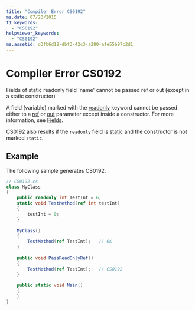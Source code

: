 ```yaml
---
title: "Compiler Error CS0192"
ms.date: 07/20/2015
f1_keywords: 
  - "CS0192"
helpviewer_keywords: 
  - "CS0192"
ms.assetid: d3fb6d18-dbf3-42c3-a280-afe55b97c2d1
---
```

# Compiler Error CS0192
Fields of static readonly field 'name' cannot be passed ref or out (except in a static constructor)  
  
 A field (variable) marked with the [readonly](../../csharp/language-reference/keywords/readonly.md) keyword cannot be passed either to a [ref](../../csharp/language-reference/keywords/ref.md) or [out](../../csharp/language-reference/keywords/out-parameter-modifier.md) parameter except inside a constructor. For more information, see [Fields](../../csharp/programming-guide/classes-and-structs/fields.md).  
  
 CS0192 also results if the `readonly` field is [static](../../csharp/language-reference/keywords/static.md) and the constructor is not marked `static`.  
  
## Example  
 The following sample generates CS0192.  
  
```csharp 
// CS0192.cs  
class MyClass  
{  
    public readonly int TestInt = 6;  
    static void TestMethod(ref int testInt)  
    {  
        testInt = 0;  
    }  
  
    MyClass()  
    {  
        TestMethod(ref TestInt);   // OK  
    }  
  
    public void PassReadOnlyRef()  
    {  
        TestMethod(ref TestInt);   // CS0192  
    }  
  
    public static void Main()  
    {  
    }  
}  
```
